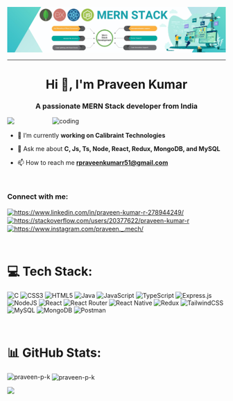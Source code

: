 ![logo](https://github.com/Praveen-p-k/Praveen-p-k/blob/main/Dallas-Banner.jpg)

---
<!-- Proudly created with GPRM ( https://gprm.itsvg.in ) -->

<h1 align="center">Hi 👋, I'm Praveen Kumar</h1>
<h3 align="center">A passionate MERN Stack developer from India</h3>

<img align="right" alt="coding" width="400" src="https://camo.githubusercontent.com/5ddf73ad3a205111cf8c686f687fc216c2946a75005718c8da5b837ad9de78c9/68747470733a2f2f7468756d62732e6766796361742e636f6d2f4576696c4e657874446576696c666973682d736d616c6c2e676966"> <p align="left"> [![](https://visitcount.itsvg.in/api?id=praveen-p-k&icon=0&color=0)](https://visitcount.itsvg.in)

- 🔭 I’m currently **working on Calibraint Technologies**

- 💬 Ask me about **C, Js, Ts, Node, React, Redux, MongoDB, and MySQL**

- 📫 How to reach me **rpraveenkumarr51@gmail.com**
</br>

<h3 align="left">Connect with me:</h3>
<p align="left">
<a href="https://www.linkedin.com/in/praveen-kumar-r-278944249/" target="blank"><img align="center" src="https://raw.githubusercontent.com/rahuldkjain/github-profile-readme-generator/master/src/images/icons/Social/linked-in-alt.svg" alt="https://www.linkedin.com/in/praveen-kumar-r-278944249/" height="30" width="40" /></a>
<a href="https://stackoverflow.com/users/20377622/praveen-kumar-r" target="blank"><img align="center" src="https://raw.githubusercontent.com/rahuldkjain/github-profile-readme-generator/master/src/images/icons/Social/stack-overflow.svg" alt="https://stackoverflow.com/users/20377622/praveen-kumar-r" height="30" width="40" /></a>
<a href="https://www.instagram.com/praveen._.mech/" target="blank"><img align="center" src="https://raw.githubusercontent.com/rahuldkjain/github-profile-readme-generator/master/src/images/icons/Social/instagram.svg" alt="https://www.instagram.com/praveen._.mech/" height="30" width="40" /></a>
</p></br>


# 💻 Tech Stack:
![C](https://img.shields.io/badge/c-%2300599C.svg?style=for-the-badge&logo=c&logoColor=white) ![CSS3](https://img.shields.io/badge/css3-%231572B6.svg?style=for-the-badge&logo=css3&logoColor=white) ![HTML5](https://img.shields.io/badge/html5-%23E34F26.svg?style=for-the-badge&logo=html5&logoColor=white) ![Java](https://img.shields.io/badge/java-%23ED8B00.svg?style=for-the-badge&logo=java&logoColor=white) ![JavaScript](https://img.shields.io/badge/javascript-%23323330.svg?style=for-the-badge&logo=javascript&logoColor=%23F7DF1E) ![TypeScript](https://img.shields.io/badge/typescript-%23007ACC.svg?style=for-the-badge&logo=typescript&logoColor=white) ![Express.js](https://img.shields.io/badge/express.js-%23404d59.svg?style=for-the-badge&logo=express&logoColor=%2361DAFB) ![NodeJS](https://img.shields.io/badge/node.js-6DA55F?style=for-the-badge&logo=node.js&logoColor=white) ![React](https://img.shields.io/badge/react-%2320232a.svg?style=for-the-badge&logo=react&logoColor=%2361DAFB) ![React Router](https://img.shields.io/badge/React_Router-CA4245?style=for-the-badge&logo=react-router&logoColor=white) ![React Native](https://img.shields.io/badge/react_native-%2320232a.svg?style=for-the-badge&logo=react&logoColor=%2361DAFB) ![Redux](https://img.shields.io/badge/redux-%23593d88.svg?style=for-the-badge&logo=redux&logoColor=white) ![TailwindCSS](https://img.shields.io/badge/tailwindcss-%2338B2AC.svg?style=for-the-badge&logo=tailwind-css&logoColor=white) ![MySQL](https://img.shields.io/badge/mysql-%2300f.svg?style=for-the-badge&logo=mysql&logoColor=white) ![MongoDB](https://img.shields.io/badge/MongoDB-%234ea94b.svg?style=for-the-badge&logo=mongodb&logoColor=white) ![Postman](https://img.shields.io/badge/Postman-FF6C37?style=for-the-badge&logo=postman&logoColor=white) 

</br>

# 📊 GitHub Stats:
<p><img align="left" src="https://github-readme-stats.vercel.app/api/top-langs?username=praveen-p-k&show_icons=true&locale=en&layout=compact" alt="praveen-p-k" /></p>

<p>&nbsp;<img align="center" src="https://github-readme-stats.vercel.app/api?username=praveen-p-k&show_icons=true&locale=en" alt="praveen-p-k" /></p>

![](https://github-readme-streak-stats.herokuapp.com/?user=praveen-p-k&theme=dark&hide_border=false)<br/>

